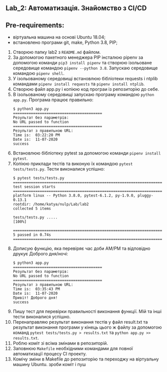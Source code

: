 Lab_2: Автоматизація. Знайомство з CI/CD
-

## Pre-requirements:
 - віртуальна машина на основі Ubuntu 18.04;
 - встановлено програми git, make, Python 3.8, PIP;
 
1. Створюю папку lab2 з `README.md` файлом. 
2. За допомогою пакетного менеджера PIP інсталюю pipenv за допомогою команди `pip3 install pipenv` та створюю ізольоване середовище командою `pipenv --python 3.8`. Запускаю середовище командою `pipenv shell`.
3. У ізольованому середовищі встановлюю бібліотеки requests і ntplib командами `pipenv install requests` та `pipenv install ntplib`. 
4. Створюю файл app.py і копіюю код програи із репозиторію до себе.
5. В ізольованому середовищі запускаю програму командою `python app.py`. Програма працює правильно:
    ```
    $ python3 app.py 
    ========================================
    Результат без параметрів: 
    No URL passed to function
    ========================================
    Результат з правильною URL: 
    Time is:  03:22:20 PM
    Date is:  11-07-2020
    success
    ```
6. Встановлюю бібліотеку pytest за допомогою команди `pipenv install pytest`.
7. Копіюю приклади тестів та виконую їх командою `pytest tests/tests.py`. Тести виконалися успішно:
   ```
   $ pytest tests/tests.py
   ==================================================================== test session starts ====================================================================
   platform linux -- Python 3.8.0, pytest-6.1.2, py-1.9.0, pluggy-0.13.1
   rootdir: /home/katya/nulp/Lab/lab2
   collected 5 items                                                                                                                                           
   
   tests/tests.py .....                                                                                                                                  [100%]
   
   ===================================================================== 5 passed in 0.74s =====================================================================
   ```
8. Дописую функцію, яка перевіряє час доби AM/PM та відповідно друкує Доброго дня/ночі:
    ```
    $ python3 app.py 
    ========================================
    Результат без параметрів: 
    No URL passed to function
    ========================================
    Результат з правильною URL: 
    Time is:  03:35:43 PM
    Date is:  11-07-2020
    Привіт! Доброго дня!
    success
    ```
9. Пишу тест для перевірки правильності виконання функції. Мій та інші тести виконалися успішно.
10. Перенаправляю результат виконання тестів у файл result.txt та результат виконання програми у кінець цього ж файлу за допомогою команд `pytest tests/tests.py > results.txt` та `python app.py >> results.txt`.
11. Роблю коміт зі всіма змінами в репозиторій.
12. Заповнюю `Makefile` необхідними командами для повної автоматизації процесу СІ проекту.
13. Комічу зміни в Makefile до репозиторію та переходжу на віртуальну машину Ubuntu.
зроби коміт і пуш

